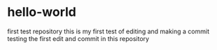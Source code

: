 # hello-world
first test repository
this is my first test of editing and making a commit
testing the first edit and commit in this repository
